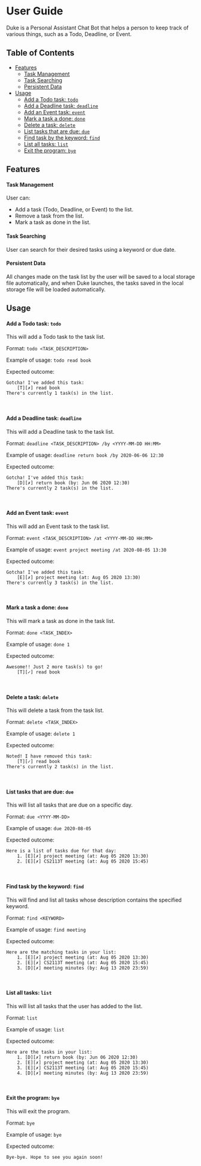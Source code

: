 # User Guide

Duke is a Personal Assistant Chat Bot that helps a person to keep track of various things, 
such as a Todo, Deadline, or Event.

## Table of Contents
* [Features](#features)
    * [Task Management](#task-management)
    * [Task Searching](#task-searching)
    * [Persistent Data](#persistent-data)
* [Usage](#usage)
    * [Add a Todo task: `todo`](#add-a-todo-task-todo)
    * [Add a Deadline task: `deadline`](#add-a-deadline-task-deadline)
    * [Add an Event task: `event`](#add-an-event-task-event)
    * [Mark a task a done: `done`](#mark-a-task-a-done-done)
    * [Delete a task: `delete`](#delete-a-task-delete)
    * [List tasks that are due: `due`](#list-tasks-that-are-due-due)
    * [Find task by the keyword: `find`](#find-task-by-the-keyword-find)
    * [List all tasks: `list`](#list-all-tasks-list)
    * [Exit the program: `bye`](#exit-the-program-bye)

## Features
#### Task Management
User can: 
* Add a task (Todo, Deadline, or Event) to the list.
* Remove a task from the list.
* Mark a task as done in the list.

#### Task Searching
User can search for their desired tasks using a keyword or due date.

#### Persistent Data
All changes made on the task list by the user will be saved to a local storage file automatically, and 
when Duke launches, the tasks saved in the local storage file will be loaded automatically.

## Usage
#### Add a Todo task: `todo`

This will add a Todo task to the task list.

Format: `todo <TASK_DESCRIPTION>`

Example of usage: `todo read book`

Expected outcome: 
```
Gotcha! I've added this task: 
	[T][✗] read book
There's currently 1 task(s) in the list.
```

<br/>

#### Add a Deadline task: `deadline`

This will add a Deadline task to the task list.

Format: `deadline <TASK_DESCRIPTION> /by <YYYY-MM-DD HH:MM>`

Example of usage: `deadline return book /by 2020-06-06 12:30` 

Expected outcome: 
```
Gotcha! I've added this task: 
	[D][✗] return book (by: Jun 06 2020 12:30)
There's currently 2 task(s) in the list.
```

<br/>

#### Add an Event task: `event`

This will add an Event task to the task list.

Format: `event <TASK_DESCRIPTION> /at <YYYY-MM-DD HH:MM>`

Example of usage: `event project meeting /at 2020-08-05 13:30`

Expected outcome: 
```
Gotcha! I've added this task: 
	[E][✗] project meeting (at: Aug 05 2020 13:30)
There's currently 3 task(s) in the list.
```

<br/>

#### Mark a task a done: `done`

This will mark a task as done in the task list.

Format: `done <TASK_INDEX>`

Example of usage: `done 1`

Expected outcome: 
```
Awesome!! Just 2 more task(s) to go!
	[T][✓] read book
```

<br/>

#### Delete a task: `delete`

This will delete a task from the task list.

Format: `delete <TASK_INDEX>`

Example of usage: `delete 1`

Expected outcome: 
```
Noted! I have removed this task: 
 	[T][✓] read book
There's currently 2 task(s) in the list.
```

<br/>

#### List tasks that are due: `due`

This will list all tasks that are due on a specific day.

Format: `due <YYYY-MM-DD>`

Example of usage: `due 2020-08-05`

Expected outcome: 
```
Here is a list of tasks due for that day: 
 	1. [E][✗] project meeting (at: Aug 05 2020 13:30)
 	2. [E][✗] CS2113T meeting (at: Aug 05 2020 15:45)
```

<br/>

#### Find task by the keyword: `find`

This will find and list all tasks whose description contains the specified keyword.

Format: `find <KEYWORD>`

Example of usage: `find meeting`

Expected outcome: 
```
Here are the matching tasks in your list: 
 	1. [E][✗] project meeting (at: Aug 05 2020 13:30)
 	2. [E][✗] CS2113T meeting (at: Aug 05 2020 15:45)
 	3. [D][✗] meeting minutes (by: Aug 13 2020 23:59)
```

<br/>

#### List all tasks: `list`

This will list all tasks that the user has added to the list.

Format: `list`

Example of usage: `list`

Expected outcome: 
```
Here are the tasks in your list: 
 	1. [D][✗] return book (by: Jun 06 2020 12:30)
 	2. [E][✗] project meeting (at: Aug 05 2020 13:30)
 	3. [E][✗] CS2113T meeting (at: Aug 05 2020 15:45)
 	4. [D][✗] meeting minutes (by: Aug 13 2020 23:59)
```

<br/>

#### Exit the program: `bye`

This will exit the program.

Format: `bye`

Example of usage: `bye`

Expected outcome: 
```
Bye-bye. Hope to see you again soon!
```